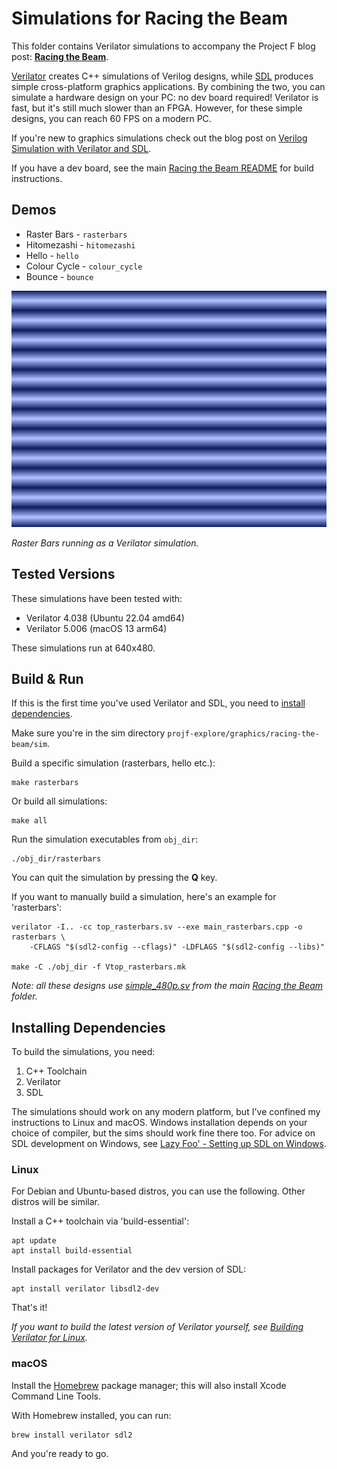 # Simulations for Racing the Beam

This folder contains Verilator simulations to accompany the Project F blog post: **[Racing the Beam](https://projectf.io/posts/racing-the-beam/)**.

[Verilator](https://www.veripool.org/verilator/) creates C++ simulations of Verilog designs, while [SDL](https://www.libsdl.org) produces simple cross-platform graphics applications. By combining the two, you can simulate a hardware design on your PC: no dev board required! Verilator is fast, but it's still much slower than an FPGA. However, for these simple designs, you can reach 60 FPS on a modern PC.

If you're new to graphics simulations check out the blog post on [Verilog Simulation with Verilator and SDL](https://projectf.io/posts/verilog-sim-verilator-sdl/).

If you have a dev board, see the main [Racing the Beam README](../README.md) for build instructions.

## Demos

* Raster Bars - `rasterbars`
* Hitomezashi - `hitomezashi`
* Hello - `hello`
* Colour Cycle - `colour_cycle`
* Bounce - `bounce`

![](../../../doc/img/rasterbars.png?raw=true "")

_Raster Bars running as a Verilator simulation._

## Tested Versions

These simulations have been tested with:

* Verilator 4.038 (Ubuntu 22.04 amd64)
* Verilator 5.006 (macOS 13 arm64)

These simulations run at 640x480.

## Build & Run

If this is the first time you've used Verilator and SDL, you need to [install dependencies](#installing-dependencies).

Make sure you're in the sim directory `projf-explore/graphics/racing-the-beam/sim`.

Build a specific simulation (rasterbars, hello etc.):

```shell
make rasterbars
```

Or build all simulations:

```shell
make all
```

Run the simulation executables from `obj_dir`:

```shell
./obj_dir/rasterbars
```

You can quit the simulation by pressing the **Q** key.

If you want to manually build a simulation, here's an example for 'rasterbars':

```shell
verilator -I.. -cc top_rasterbars.sv --exe main_rasterbars.cpp -o rasterbars \
    -CFLAGS "$(sdl2-config --cflags)" -LDFLAGS "$(sdl2-config --libs)"

make -C ./obj_dir -f Vtop_rasterbars.mk
```

_Note: all these designs use [simple_480p.sv](../simple_480p.sv) from the main [Racing the Beam](../) folder._

## Installing Dependencies

To build the simulations, you need:

1. C++ Toolchain
2. Verilator
3. SDL

The simulations should work on any modern platform, but I've confined my instructions to Linux and macOS. Windows installation depends on your choice of compiler, but the sims should work fine there too. For advice on SDL development on Windows, see [Lazy Foo' - Setting up SDL on Windows](https://lazyfoo.net/tutorials/SDL/01_hello_SDL/windows/index.php).

### Linux

For Debian and Ubuntu-based distros, you can use the following. Other distros will be similar.

Install a C++ toolchain via 'build-essential':

```shell
apt update
apt install build-essential
```

Install packages for Verilator and the dev version of SDL:

```shell
apt install verilator libsdl2-dev
```

That's it!

_If you want to build the latest version of Verilator yourself, see [Building Verilator for Linux](https://projectf.io/posts/building-ice40-fpga-toolchain/#verilator)._

### macOS

Install the [Homebrew](https://brew.sh/) package manager; this will also install Xcode Command Line Tools.

With Homebrew installed, you can run:

```shell
brew install verilator sdl2
```

And you're ready to go.
